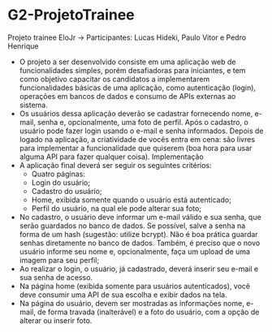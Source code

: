 # G2-ProjetoTrainee
Projeto trainee EloJr
-> Participantes: Lucas Hideki, Paulo Vitor e Pedro Henrique

- O projeto a ser desenvolvido consiste em uma aplicação web de
funcionalidades simples, porém desafiadoras para iniciantes, e tem como objetivo
capacitar os candidatos a implementarem funcionalidades básicas de uma aplicação,
como autenticação (login), operações em bancos de dados e consumo de APIs
externas ao sistema.
- Os usuários dessa aplicação deverão se cadastrar fornecendo nome, e-mail,
senha e, opcionalmente, uma foto de perfil. Após o cadastro, o usuário pode fazer
login usando o e-mail e senha informados. Depois de logado na aplicação, a
criatividade de vocês entra em cena: são livres para implementar a funcionalidade
que quiserem (boa hora para usar alguma API para fazer qualquer coisa).
Implementação
- A aplicação final deverá ser seguir os seguintes critérios:
  - Quatro páginas:
  - Login do usuário;
  - Cadastro do usuário;
  - Home, exibida somente quando o usuário está autenticado;
  - Perfil do usuário, na qual ele pode alterar sua foto;
- No cadastro, o usuário deve informar um e-mail válido e sua senha, que serão
 guardados no banco de dados. Se possível, salve a senha na forma de um hash
(sugestão: utilize bcrypt). Não é boa prática guardar senhas diretamente no
banco de dados. Também, é preciso que o novo usuário informe seu nome e,
opcionalmente, faça um upload de uma imagem para seu perfil;
- Ao realizar o login, o usuário, já cadastrado, deverá inserir seu e-mail e sua
senha de acesso.
- Na página home (exibida somente para usuários autenticados), você deve
consumir uma API de sua escolha e exibir dados na tela.
- Na página do usuário, devem ser mostradas as informações nome, e-mail, de
forma travada (inalterável) e a foto do usuário, com a opção de alterar ou
inserir foto.
